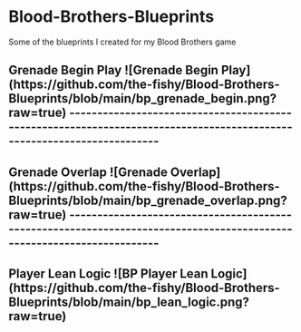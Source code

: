 # Blood-Brothers-Blueprints
Some of the blueprints I created for my Blood Brothers game

<h2>Grenade Begin Play
![Grenade Begin Play](https://github.com/the-fishy/Blood-Brothers-Blueprints/blob/main/bp_grenade_begin.png?raw=true)
----------------------------------------------------------------------------------------------------------------------
<h2>Grenade Overlap
![Grenade Overlap](https://github.com/the-fishy/Blood-Brothers-Blueprints/blob/main/bp_grenade_overlap.png?raw=true)
----------------------------------------------------------------------------------------------------------------------
<h2>Player Lean Logic
![BP Player Lean Logic](https://github.com/the-fishy/Blood-Brothers-Blueprints/blob/main/bp_lean_logic.png?raw=true)
